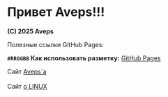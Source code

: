 <link rel="stylesheet" type="text/css" href="css/aveps.css">

<h1>Привет Aveps!!!</h1>
<strong>(C) 2025 Aveps</strong>
<p>Полезные ссылки GitHub Pages:</p>

**`#RRGGBB` Как использовать разметку:**
[GitHub Pages](https://docs.github.com/ru/get-started/writing-on-github/getting-started-with-writing-and-formatting-on-github/basic-writing-and-formatting-syntax)

Сайт <a class="tooltiplink" href="https://aveps.github.io/Aveps_book/aveps.html" data-title="Aveps сайт">Aveps`a</a>
<br><br>
Сайт <a class="tooltiplink" href="https://stm66.github.io/" data-title="Михаил stm66">о LINUX</a>
